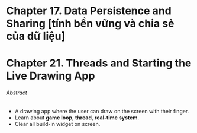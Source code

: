 # Chapter 17. Data Persistence and Sharing [tính bền vững và chia sẻ của dữ liệu]
# Chapter 21. Threads and Starting the Live Drawing App
###### Abstract
* A drawing app where the user can draw on the screen with their finger.
* Learn about **game loop**, **thread**, **real-time system**.
* Clear all build-in widget on screen.
